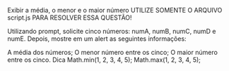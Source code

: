 Exibir a média, o menor e o maior número
UTILIZE SOMENTE O ARQUIVO script.js PARA RESOLVER ESSA QUESTÃO!

Utilizando prompt, solicite cinco números: numA, numB, numC, numD e numE. Depois, mostre em um alert as seguintes informações:

A média dos números;
O menor número entre os cinco;
O maior número entre os cinco.
Dica
Math.min(1, 2, 3, 4, 5);
Math.max(1, 2, 3, 4, 5);